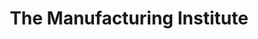 ---
title: "The Manufacturing Institute"
description: "Grows and supports the industry’s skilled workers for the advancement of modern manufacturing. The MI’s diverse initiatives support all American workers, including emerging workers, women, veterans and students, through skilled training programs, community building and career growth.
"
url-link: "http://www.themanufacturinginstitute.org"
type: "HTML"
gov-only: "false"
is-external: "true"
publication-date: "January 01, 2021"
reading-time: "5"
resource-type: "Information Slick"
filter: "market-intelligence"
audience: "industry-all-businesses"
branded-offerings: "acquisition-policy-it-category"
---
